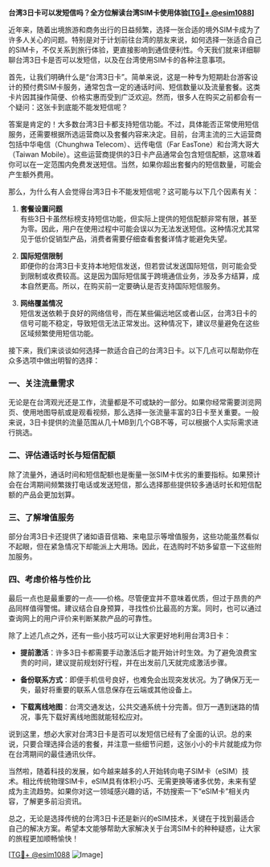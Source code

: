 **台湾3日卡可以发短信吗？全方位解读台湾SIM卡使用体验[[TG💪+ @esim1088](https://t.me/s/esim1088)]**

近年来，随着出境旅游和商务出行的日益频繁，选择一张合适的境外SIM卡成为了许多人关心的问题。特别是对于计划前往台湾的朋友来说，如何选择一张适合自己的SIM卡，不仅关系到旅行体验，更直接影响到通信便利性。今天我们就来详细聊聊台湾3日卡是否可以发短信，以及在台湾使用SIM卡的各种注意事项。

首先，让我们明确什么是“台湾3日卡”。简单来说，这是一种专为短期赴台游客设计的预付费SIM卡服务，通常包含一定的通话时间、短信数量以及流量套餐。这类卡片因其操作简便、价格实惠而受到广泛欢迎。然而，很多人在购买之前都会有一个疑问：这张卡到底能不能发短信呢？

答案是肯定的！大多数台湾3日卡都支持短信功能。不过，具体能否正常使用短信服务，还需要根据所选运营商以及套餐内容来决定。目前，台湾主流的三大运营商包括中华电信（Chunghwa Telecom）、远传电信（Far EasTone）和台湾大哥大（Taiwan Mobile）。这些运营商提供的3日卡产品通常会包含短信配额，这意味着你可以在一定范围内免费发送短信。当然，如果你超出套餐内的短信数量，可能会产生额外费用。

那么，为什么有人会觉得台湾3日卡不能发短信呢？这可能与以下几个因素有关：

1. **套餐设置问题**  
   有些3日卡虽然标榜支持短信功能，但实际上提供的短信配额非常有限，甚至为零。因此，用户在使用过程中可能会误以为无法发送短信。这种情况尤其常见于低价促销型产品，消费者需要仔细查看套餐详情才能避免失望。

2. **国际短信限制**  
   即便你的台湾3日卡支持本地短信发送，但若尝试发送国际短信，则可能会受到限制或收费较高。这是因为国际短信属于跨境通信业务，涉及多方结算，成本自然更高。所以，在购买前一定要确认是否支持国际短信服务。

3. **网络覆盖情况**  
   短信发送依赖于良好的网络信号，而在某些偏远地区或者山区，台湾3日卡的信号可能不稳定，导致短信无法正常发出。这种情况下，建议尽量避免在这些区域频繁使用短信功能。

接下来，我们来谈谈如何选择一款适合自己的台湾3日卡。以下几点可以帮助你在众多选项中做出明智的选择：

### 一、关注流量需求  
无论是在台湾观光还是工作，流量都是不可或缺的一部分。如果你经常需要浏览网页、使用地图导航或是观看视频，那么选择一张流量丰富的3日卡至关重要。一般来说，3日卡提供的流量范围从几十MB到几个GB不等，可以根据个人实际需求进行挑选。

### 二、评估通话时长与短信配额  
除了流量外，通话时间和短信配额也是衡量一张SIM卡优劣的重要指标。如果预计会在台湾期间频繁拨打电话或发送短信，那么选择那些提供较多通话时长和短信配额的产品会更加划算。

### 三、了解增值服务  
部分台湾3日卡还提供了诸如语音信箱、来电显示等增值服务，这些功能虽然看似不起眼，但在紧急情况下却能派上大用场。因此，在选购时不妨多留意一下这些附加服务。

### 四、考虑价格与性价比  
最后一点也是最重要的一点——价格。尽管便宜并不意味着优质，但过于昂贵的产品同样值得警惕。建议结合自身预算，寻找性价比最高的方案。同时，也可以通过查询网上的用户评价来判断某款产品的可靠性。

除了上述几点之外，还有一些小技巧可以让大家更好地利用台湾3日卡：

- **提前激活**：许多3日卡都需要手动激活后才能开始计时生效。为了避免浪费宝贵的时间，建议提前规划好行程，并在出发前几天就完成激活步骤。
  
- **备份联系方式**：即便手机信号良好，也难免会出现突发状况。为了确保万无一失，最好将重要的联系人信息保存在云端或其他设备上。

- **下载离线地图**：台湾交通发达，公共交通系统十分完善。但万一遇到迷路的情况，事先下载好离线地图就能轻松应对。

说到这里，想必大家对台湾3日卡是否可以发短信已经有了全面的认识。总的来说，只要合理选择合适的套餐，并注意一些细节问题，这张小小的卡片就能成为你在台湾期间的最佳通讯伙伴。

当然啦，随着科技的发展，如今越来越多的人开始转向电子SIM卡（eSIM）技术。相比传统物理SIM卡，eSIM具有体积小巧、无需更换等诸多优势，未来有望成为主流趋势。如果你对这一领域感兴趣的话，不妨搜索一下“eSIM卡”相关内容，了解更多前沿资讯。

总之，无论是选择传统的台湾3日卡还是新兴的eSIM技术，关键在于找到最适合自己的解决方案。希望本文能够帮助大家解决关于台湾SIM卡的种种疑惑，让大家的旅程更加顺畅愉快！

[[TG💪+ @esim1088](https://t.me/s/esim1088) ![Image](https://i.postimg.cc/4NQfJmqS/Snipaste-2025-05-13-00-14-12.png)]